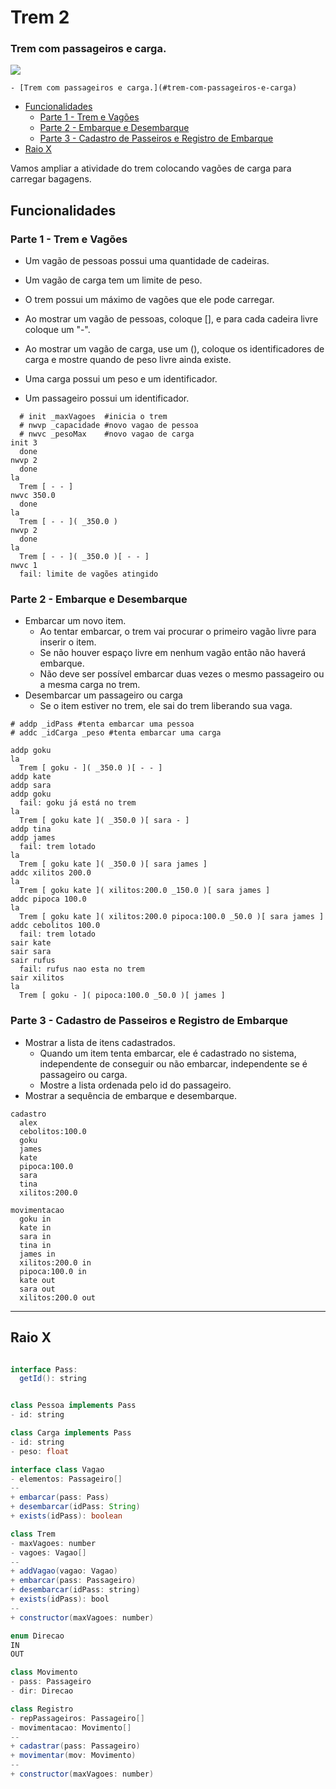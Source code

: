 # Trem 2
### Trem com passageiros e carga.
![](figura.jpg)

<!--TOC_BEGIN-->
    - [Trem com passageiros e carga.](#trem-com-passageiros-e-carga)
- [Funcionalidades](#funcionalidades)
    - [Parte 1 - Trem e Vagões](#parte-1---trem-e-vagões)
    - [Parte 2 - Embarque e Desembarque](#parte-2---embarque-e-desembarque)
    - [Parte 3 - Cadastro de Passeiros e Registro de Embarque](#parte-3---cadastro-de-passeiros-e-registro-de-embarque)
- [Raio X](#raio-x)

<!--TOC_END-->

Vamos ampliar a atividade do trem colocando vagões de carga para carregar bagagens.

## Funcionalidades

### Parte 1 - Trem e Vagões

- Um vagão de pessoas possui uma quantidade de cadeiras.
- Um vagão de carga tem um limite de peso.
- O trem possui um máximo de vagões que ele pode carregar.
- Ao mostrar um vagão de pessoas, coloque [], e para cada cadeira livre coloque um "-".
- Ao mostrar um vagão de carga, use um (), coloque os identificadores de carga e mostre quando de peso livre ainda existe. 

- Uma carga possui um peso e um identificador.
- Um passageiro possui um identificador.

```
  # init _maxVagoes  #inicia o trem
  # nwvp _capacidade #novo vagao de pessoa
  # nwvc _pesoMax    #novo vagao de carga
init 3
  done
nwvp 2
  done
la
  Trem [ - - ]
nwvc 350.0
  done
la
  Trem [ - - ]( _350.0 )
nwvp 2
  done
la
  Trem [ - - ]( _350.0 )[ - - ]
nwvc 1
  fail: limite de vagões atingido
```

### Parte 2 - Embarque e Desembarque

- Embarcar um novo item.
    - Ao tentar embarcar, o trem vai procurar o primeiro vagão livre para inserir o item.
    - Se não houver espaço livre em nenhum vagão então não haverá embarque.
    - Não deve ser possível embarcar duas vezes o mesmo passageiro ou a mesma carga no trem.
- Desembarcar um passageiro ou carga
    - Se o item estiver no trem, ele sai do trem liberando sua vaga.

```
# addp _idPass #tenta embarcar uma pessoa
# addc _idCarga _peso #tenta embarcar uma carga

addp goku
la
  Trem [ goku - ]( _350.0 )[ - - ]
addp kate
addp sara
addp goku
  fail: goku já está no trem
la
  Trem [ goku kate ]( _350.0 )[ sara - ]
addp tina
addp james
  fail: trem lotado
la
  Trem [ goku kate ]( _350.0 )[ sara james ]
addc xilitos 200.0
la
  Trem [ goku kate ]( xilitos:200.0 _150.0 )[ sara james ]
addc pipoca 100.0
la
  Trem [ goku kate ]( xilitos:200.0 pipoca:100.0 _50.0 )[ sara james ]
addc cebolitos 100.0
  fail: trem lotado
sair kate
sair sara
sair rufus
  fail: rufus nao esta no trem
sair xilitos
la
  Trem [ goku - ]( pipoca:100.0 _50.0 )[ james ]
```

### Parte 3 - Cadastro de Passeiros e Registro de Embarque

- Mostrar a lista de itens cadastrados.
    - Quando um item tenta embarcar, ele é cadastrado no sistema, independente de conseguir ou não embarcar, independente se é passageiro ou carga.
    - Mostre a lista ordenada pelo id do passageiro.
- Mostrar a sequência de embarque e desembarque.

```
cadastro
  alex
  cebolitos:100.0
  goku
  james
  kate
  pipoca:100.0
  sara
  tina
  xilitos:200.0

movimentacao
  goku in
  kate in
  sara in
  tina in
  james in
  xilitos:200.0 in
  pipoca:100.0 in
  kate out
  sara out
  xilitos:200.0 out
```

***
## Raio X

```java

interface Pass:
  getId(): string


class Pessoa implements Pass
- id: string

class Carga implements Pass
- id: string
- peso: float

interface class Vagao
- elementos: Passageiro[]
--
+ embarcar(pass: Pass)
+ desembarcar(idPass: String)
+ exists(idPass): boolean

class Trem
- maxVagoes: number
- vagoes: Vagao[]
--
+ addVagao(vagao: Vagao)
+ embarcar(pass: Passageiro)
+ desembarcar(idPass: string)
+ exists(idPass): bool
--
+ constructor(maxVagoes: number)

enum Direcao
IN
OUT

class Movimento
- pass: Passageiro
- dir: Direcao

class Registro
- repPassageiros: Passageiro[]
- movimentacao: Movimento[]
--
+ cadastrar(pass: Passageiro)
+ movimentar(mov: Movimento)
--
+ constructor(maxVagoes: number)
```
